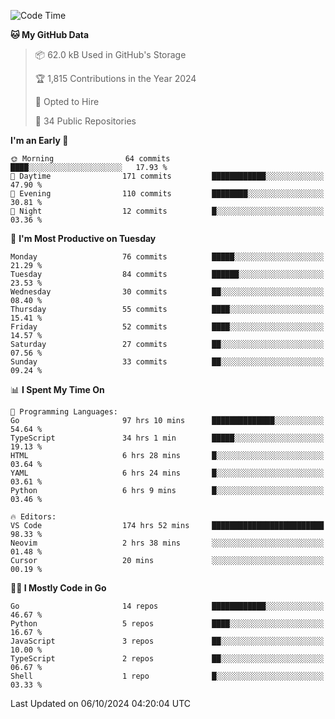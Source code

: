 <!--START_SECTION:thansetan-waka-->
![Code Time](http://img.shields.io/badge/Code%20Time-178%20hrs%2033%20mins-blue)

**🐱 My GitHub Data** 

> 📦 62.0 kB Used in GitHub's Storage 
 > 
> 🏆 1,815 Contributions in the Year 2024
 > 
> 💼 Opted to Hire
 > 
> 📜 34 Public Repositories 
 > 

**I'm an Early 🐤** 

```text
🌞 Morning                64 commits          ████░░░░░░░░░░░░░░░░░░░░░   17.93 % 
🌆 Daytime                171 commits         ████████████░░░░░░░░░░░░░   47.90 % 
🌃 Evening                110 commits         ████████░░░░░░░░░░░░░░░░░   30.81 % 
🌙 Night                  12 commits          █░░░░░░░░░░░░░░░░░░░░░░░░   03.36 % 
```

📅 **I'm Most Productive on Tuesday** 

```text
Monday                   76 commits          █████░░░░░░░░░░░░░░░░░░░░   21.29 % 
Tuesday                  84 commits          ██████░░░░░░░░░░░░░░░░░░░   23.53 % 
Wednesday                30 commits          ██░░░░░░░░░░░░░░░░░░░░░░░   08.40 % 
Thursday                 55 commits          ████░░░░░░░░░░░░░░░░░░░░░   15.41 % 
Friday                   52 commits          ████░░░░░░░░░░░░░░░░░░░░░   14.57 % 
Saturday                 27 commits          ██░░░░░░░░░░░░░░░░░░░░░░░   07.56 % 
Sunday                   33 commits          ██░░░░░░░░░░░░░░░░░░░░░░░   09.24 % 
```

📊 **I Spent My Time On** 

```text
💬 Programming Languages: 
Go                       97 hrs 10 mins      ██████████████░░░░░░░░░░░   54.64 % 
TypeScript               34 hrs 1 min        █████░░░░░░░░░░░░░░░░░░░░   19.13 % 
HTML                     6 hrs 28 mins       █░░░░░░░░░░░░░░░░░░░░░░░░   03.64 % 
YAML                     6 hrs 24 mins       █░░░░░░░░░░░░░░░░░░░░░░░░   03.61 % 
Python                   6 hrs 9 mins        █░░░░░░░░░░░░░░░░░░░░░░░░   03.46 % 

🔥 Editors: 
VS Code                  174 hrs 52 mins     █████████████████████████   98.33 % 
Neovim                   2 hrs 38 mins       ░░░░░░░░░░░░░░░░░░░░░░░░░   01.48 % 
Cursor                   20 mins             ░░░░░░░░░░░░░░░░░░░░░░░░░   00.19 % 
```

**🧑‍💻 I Mostly Code in Go** 

```text
Go                       14 repos            ████████████░░░░░░░░░░░░░   46.67 % 
Python                   5 repos             ████░░░░░░░░░░░░░░░░░░░░░   16.67 % 
JavaScript               3 repos             ██░░░░░░░░░░░░░░░░░░░░░░░   10.00 % 
TypeScript               2 repos             ██░░░░░░░░░░░░░░░░░░░░░░░   06.67 % 
Shell                    1 repo              █░░░░░░░░░░░░░░░░░░░░░░░░   03.33 % 
```

Last Updated on 06/10/2024 04:20:04 UTC
<!--END_SECTION:thansetan-waka-->